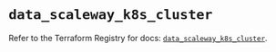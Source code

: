 # `data_scaleway_k8s_cluster`

Refer to the Terraform Registry for docs: [`data_scaleway_k8s_cluster`](https://registry.terraform.io/providers/scaleway/scaleway/2.49.0/docs/data-sources/k8s_cluster).

